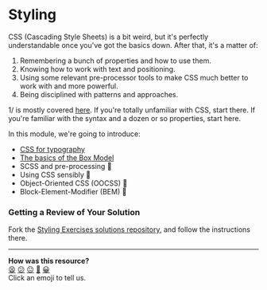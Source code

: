 # Styling

CSS (Cascading Style Sheets) is a bit weird, but it's perfectly understandable once you've got the basics down. After that, it's a matter of:

1. Remembering a bunch of properties and how to use them.
2. Knowing how to work with text and positioning.
3. Using some relevant pre-processor tools to make CSS much better to work with and more powerful.
4. Being disciplined with patterns and approaches.

1/ is mostly covered [here](https://github.com/makersacademy/course/blob/main/pills/css.md). If you're totally unfamiliar with CSS, start there. If you're familiar with the syntax and a dozen or so properties, start here.

In this module, we're going to introduce:

- [CSS for typography](https://github.com/makersacademy/course/blob/main/styling/1_css_for_typography.md)
- [The basics of the Box Model](https://github.com/makersacademy/course/blob/main/styling/2_the_box_model.md)
- SCSS and pre-processing :construction:
- Using CSS sensibly :construction:
- Object-Oriented CSS (OOCSS) :construction:
- Block-Element-Modifier (BEM) :construction:

### Getting a Review of Your Solution

Fork the [Styling Exercises solutions repository](https://github.com/makersacademy/styling_exercises), and follow the instructions there.

<!-- BEGIN GENERATED SECTION DO NOT EDIT -->

---

**How was this resource?**  
[😫](https://airtable.com/shrUJ3t7KLMqVRFKR?prefill_Repository=course&prefill_File=styling/README.md&prefill_Sentiment=😫) [😕](https://airtable.com/shrUJ3t7KLMqVRFKR?prefill_Repository=course&prefill_File=styling/README.md&prefill_Sentiment=😕) [😐](https://airtable.com/shrUJ3t7KLMqVRFKR?prefill_Repository=course&prefill_File=styling/README.md&prefill_Sentiment=😐) [🙂](https://airtable.com/shrUJ3t7KLMqVRFKR?prefill_Repository=course&prefill_File=styling/README.md&prefill_Sentiment=🙂) [😀](https://airtable.com/shrUJ3t7KLMqVRFKR?prefill_Repository=course&prefill_File=styling/README.md&prefill_Sentiment=😀)  
Click an emoji to tell us.

<!-- END GENERATED SECTION DO NOT EDIT -->
